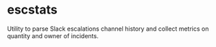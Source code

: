 # escstats

Utility to parse Slack escalations channel history and collect metrics on quantity and owner of incidents.
